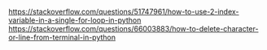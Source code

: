 https://stackoverflow.com/questions/51747961/how-to-use-2-index-variable-in-a-single-for-loop-in-python
https://stackoverflow.com/questions/66003883/how-to-delete-character-or-line-from-terminal-in-python
